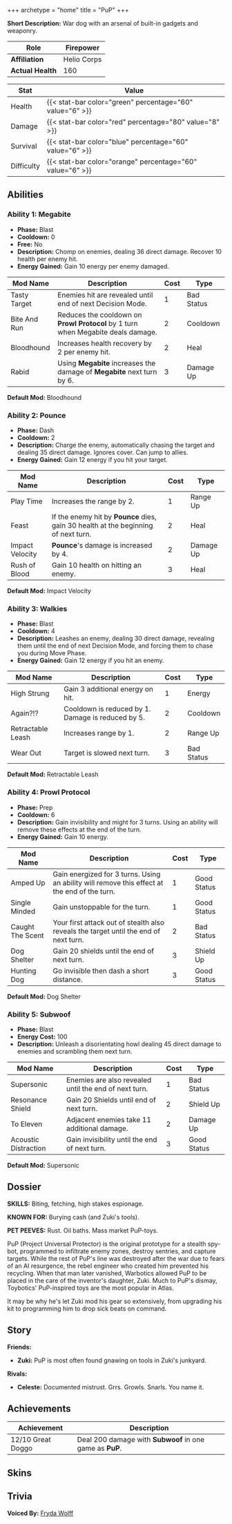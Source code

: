 +++
archetype = "home"
title = "PuP"
+++

**Short Description:** War dog with an arsenal of built-in gadgets and weaponry.

| **Role**          | Firepower   |
| ----------------- | ----------- |
| **Affiliation**   | Helio Corps |
| **Actual Health** | 160         |

| **Stat**   | **Value**                                                 |
| ---------- | --------------------------------------------------------- |
| Health     | {{< stat-bar color="green" percentage="60" value="6" >}}  |
| Damage     | {{< stat-bar color="red" percentage="80" value="8" >}}    |
| Survival   | {{< stat-bar color="blue" percentage="60" value="6" >}}   |
| Difficulty | {{< stat-bar color="orange" percentage="60" value="6" >}} |

## Abilities

### Ability 1: Megabite

- **Phase:** Blast
- **Cooldown:** 0
- **Free:** No
- **Description:** Chomp on enemies, dealing 36 direct damage. Recover 10 health per enemy hit.
- **Energy Gained:** Gain 10 energy per enemy damaged.

| **Mod Name** | **Description**                                                                  | **Cost** | **Type**   |
| ------------ | -------------------------------------------------------------------------------- | -------- | ---------- |
| Tasty Target | Enemies hit are revealed until end of next Decision Mode.                        | 1        | Bad Status |
| Bite And Run | Reduces the cooldown on **Prowl Protocol** by 1 turn when Megabite deals damage. | 2        | Cooldown   |
| Bloodhound   | Increases health recovery by 2 per enemy hit.                                    | 2        | Heal       |
| Rabid        | Using **Megabite** increases the damage of **Megabite** next turn by 6.          | 3        | Damage Up  |

**Default Mod:** Bloodhound

### Ability 2: Pounce

- **Phase:** Dash
- **Cooldown:** 2
- **Description:** Charge the enemy, automatically chasing the target and dealing 35 direct damage. Ignores cover. Can jump to allies.
- **Energy Gained:** Gain 12 energy if you hit your target.

| **Mod Name**    | **Description**                                                                    | **Cost** | **Type**  |
| --------------- | ---------------------------------------------------------------------------------- | -------- | --------- |
| Play Time       | Increases the range by 2.                                                          | 1        | Range Up  |
| Feast           | If the enemy hit by **Pounce** dies, gain 30 health at the beginning of next turn. | 2        | Heal      |
| Impact Velocity | **Pounce**'s damage is increased by 4.                                             | 2        | Damage Up |
| Rush of Blood   | Gain 10 health on hitting an enemy.                                                | 3        | Heal      |

**Default Mod:** Impact Velocity

### Ability 3: Walkies

- **Phase:** Blast
- **Cooldown:** 4
- **Description:** Leashes an enemy, dealing 30 direct damage, revealing them until the end of next Decision Mode, and forcing them to chase you during Move Phase.
- **Energy Gained:** Gain 12 energy if you hit an enemy.

| **Mod Name**      | **Description**                                   | **Cost** | **Type**   |
| ----------------- | ------------------------------------------------- | -------- | ---------- |
| High Strung       | Gain 3 additional energy on hit.                  | 1        | Energy     |
| Again?!?          | Cooldown is reduced by 1. Damage is reduced by 5. | 2        | Cooldown   |
| Retractable Leash | Increases range by 1.                             | 2        | Range Up   |
| Wear Out          | Target is slowed next turn.                       | 3        | Bad Status |

**Default Mod:** Retractable Leash

### Ability 4: Prowl Protocol

- **Phase:** Prep
- **Cooldown:** 6
- **Description:** Gain invisibility and might for 3 turns. Using an ability will remove these effects at the end of the turn.
- **Energy Gained:** Gain 10 energy.

| **Mod Name**     | **Description**                                                                              | **Cost** | **Type**    |
| ---------------- | -------------------------------------------------------------------------------------------- | -------- | ----------- |
| Amped Up         | Gain energized for 3 turns. Using an ability will remove this effect at the end of the turn. | 1        | Good Status |
| Single Minded    | Gain unstoppable for the turn.                                                               | 1        | Good Status |
| Caught The Scent | Your first attack out of stealth also reveals the target until the end of next turn.         | 2        | Bad Status  |
| Dog Shelter      | Gain 20 shields until the end of next turn.                                                  | 3        | Shield Up   |
| Hunting Dog      | Go invisible then dash a short distance.                                                     | 3        | Good Status |

**Default Mod:** Dog Shelter

### Ability 5: Subwoof

- **Phase:** Blast
- **Energy Cost:** 100
- **Description:** Unleash a disorientating howl dealing 45 direct damage to enemies and scrambling them next turn.

| **Mod Name**         | **Description**                                       | **Cost** | **Type**    |
| -------------------- | ----------------------------------------------------- | -------- | ----------- |
| Supersonic           | Enemies are also revealed until the end of next turn. | 1        | Bad Status  |
| Resonance Shield     | Gain 20 Shields until end of next turn.               | 2        | Shield Up   |
| To Eleven            | Adjacent enemies take 11 additional damage.           | 2        | Damage Up   |
| Acoustic Distraction | Gain invisibility until the end of next turn.         | 3        | Good Status |

**Default Mod:** Supersonic

## Dossier

**SKILLS:** Biting, fetching, high stakes espionage.

**KNOWN FOR:** Burying cash (and Zuki's tools).

**PET PEEVES:** Rust. Oil baths. Mass market PuP-toys.

PuP (Project Universal Protector) is the original prototype for a stealth spy-bot, programmed to infiltrate enemy zones, destroy sentries, and capture targets. While the rest of PuP's line was destroyed after the war due to fears of an AI resurgence, the rebel engineer who created him prevented his recycling. When that man later vanished, Warbotics allowed PuP to be placed in the care of the inventor's daughter, Zuki. Much to PuP's dismay, Toybotics' PuP-inspired toys are the most popular in Atlas.

It may be why he's let Zuki mod his gear so extensively, from upgrading his kit to programming him to drop sick beats on command.

## Story

**Friends:**

- **Zuki:** PuP is most often found gnawing on tools in Zuki's junkyard.

**Rivals:**

- **Celeste:** Documented mistrust. Grrs. Growls. Snarls. You name it.

## Achievements

| **Achievement**   | **Description**                                          |
| ----------------- | -------------------------------------------------------- |
| 12/10 Great Doggo | Deal 200 damage with **Subwoof** in one game as **PuP**. |

## Skins

## Trivia

**Voiced By:** [Fryda Wolff](http://www.imdb.com/name/nm1488849/)
